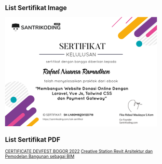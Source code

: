 ## List Sertifikat Image

![alt text](https://raw.githubusercontent.com/rafaelnuansa/certificate/main/Membangun%20Website%20Donasi%20Online%20Dengan%20Laravel%2C%20VueJS%2C%20Tailwind%20CSS%2C%20dan%20Payment%20Gateway.png)

## List Sertifikat PDF
[CERTIFICATE DEVFEST BOGOR 2022](https://github.com/rafaelnuansa/certificate/blob/main/CERTIFICATE%20DEVFEST%20BOGOR%202022.pdf)
[Creative Station Revit Arsitektur dan Pemodelan Bangunan sebagai BIM](https://github.com/rafaelnuansa/certificate/blob/main/Creative%20Station%20Revit%20Arsitektur%20dan%20Pemodelan%20Bangunan%20sebagai%20BIM.pdf)